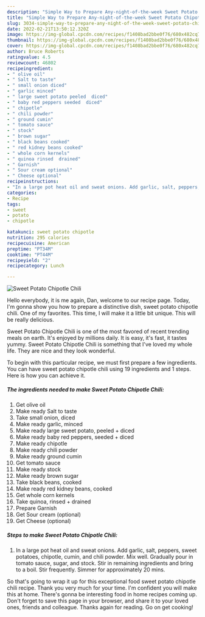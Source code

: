 ```yaml
---
description: "Simple Way to Prepare Any-night-of-the-week Sweet Potato Chipotle Chili"
title: "Simple Way to Prepare Any-night-of-the-week Sweet Potato Chipotle Chili"
slug: 3034-simple-way-to-prepare-any-night-of-the-week-sweet-potato-chipotle-chili
date: 2022-02-21T13:50:12.320Z
image: https://img-global.cpcdn.com/recipes/f1408bad2bbe0f76/680x482cq70/sweet-potato-chipotle-chili-recipe-main-photo.jpg
thumbnail: https://img-global.cpcdn.com/recipes/f1408bad2bbe0f76/680x482cq70/sweet-potato-chipotle-chili-recipe-main-photo.jpg
cover: https://img-global.cpcdn.com/recipes/f1408bad2bbe0f76/680x482cq70/sweet-potato-chipotle-chili-recipe-main-photo.jpg
author: Bruce Roberts
ratingvalue: 4.5
reviewcount: 46802
recipeingredient:
- " olive oil"
- " Salt to taste"
- " small onion diced"
- " garlic minced"
- " large sweet potato peeled  diced"
- " baby red peppers seeded  diced"
- " chipotle"
- " chili powder"
- " ground cumin"
- " tomato sauce"
- " stock"
- " brown sugar"
- " black beans cooked"
- " red kidney beans cooked"
- " whole corn kernels"
- " quinoa rinsed  drained"
- " Garnish"
- " Sour cream optional"
- " Cheese optional"
recipeinstructions:
- "In a large pot heat oil and sweat onions. Add garlic, salt, peppers, sweet potatoes, chipotle, cumin, and chili powder. Mix well. Gradually pour in tomato sauce, sugar, and stock. Stir in remaining ingredients and bring to a boil. Stir frequently. Simmer for approximately 20 mins."
categories:
- Recipe
tags:
- sweet
- potato
- chipotle

katakunci: sweet potato chipotle 
nutrition: 295 calories
recipecuisine: American
preptime: "PT34M"
cooktime: "PT44M"
recipeyield: "2"
recipecategory: Lunch

---
```



![Sweet Potato Chipotle Chili](https://img-global.cpcdn.com/recipes/f1408bad2bbe0f76/680x482cq70/sweet-potato-chipotle-chili-recipe-main-photo.jpg)

Hello everybody, it is me again, Dan, welcome to our recipe page. Today, I'm gonna show you how to prepare a distinctive dish, sweet potato chipotle chili. One of my favorites. This time, I will make it a little bit unique. This will be really delicious.

Sweet Potato Chipotle Chili is one of the most favored of recent trending meals on earth. It's enjoyed by millions daily. It is easy, it's fast, it tastes yummy. Sweet Potato Chipotle Chili is something that I've loved my whole life. They are nice and they look wonderful.




To begin with this particular recipe, we must first prepare a few ingredients. You can have sweet potato chipotle chili using 19 ingredients and 1 steps. Here is how you can achieve it.

<!--inarticleads1-->

##### The ingredients needed to make Sweet Potato Chipotle Chili:

1. Get  olive oil
1. Make ready  Salt to taste
1. Take  small onion, diced
1. Make ready  garlic, minced
1. Make ready  large sweet potato, peeled + diced
1. Make ready  baby red peppers, seeded + diced
1. Make ready  chipotle
1. Make ready  chili powder
1. Make ready  ground cumin
1. Get  tomato sauce
1. Make ready  stock
1. Make ready  brown sugar
1. Take  black beans, cooked
1. Make ready  red kidney beans, cooked
1. Get  whole corn kernels
1. Take  quinoa, rinsed + drained
1. Prepare  Garnish
1. Get  Sour cream (optional)
1. Get  Cheese (optional)




<!--inarticleads2-->

##### Steps to make Sweet Potato Chipotle Chili:

1. In a large pot heat oil and sweat onions. Add garlic, salt, peppers, sweet potatoes, chipotle, cumin, and chili powder. Mix well. Gradually pour in tomato sauce, sugar, and stock. Stir in remaining ingredients and bring to a boil. Stir frequently. Simmer for approximately 20 mins.




So that's going to wrap it up for this exceptional food sweet potato chipotle chili recipe. Thank you very much for your time. I'm confident you will make this at home. There's gonna be interesting food in home recipes coming up. Don't forget to save this page in your browser, and share it to your loved ones, friends and colleague. Thanks again for reading. Go on get cooking!
